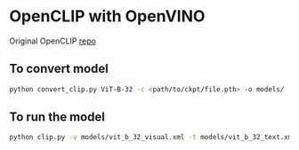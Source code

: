 # OpenCLIP with OpenVINO

Original OpenCLIP [repo](https://github.com/mlfoundations/open_clip.git)

## To convert model
```bash
python convert_clip.py ViT-B-32 -c <path/to/ckpt/file.pth> -o models/
```

## To run the model
```bash
python clip.py -v models/vit_b_32_visual.xml -t models/vit_b_32_text.xml -i <path/to/images/cat_dog.jpeg> -p "eagle,cat,tiger,dinosaurs" -d 'GPU'
```
